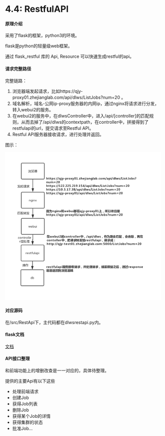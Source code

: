 # 4.4: RestfulAPI	

#### 原理介绍

采用了flask的框架，python3的环境。

flask是python的轻量级web框架。

通过 flask_restful 库的 Api, Resource 可以快速生成restful的api。

#### 请求完整路径

完整链路：

1. 浏览器端发起请求，比如https://qjy-proxy01.zhejianglab.com/api/dlws/ListJobs?num=20 。
2. 域名解析，域名-公网ip-proxy服务器的内网ip，通过nginx将请求进行分发，转入webui2的服务。
3. 在webui2的服务中，在dlwsController中，进入/api/[controller]的匹配规则，从而去掉了/api/dlws的contextpath，在controller中，拼接得到了restfulapi的url，提交请求至Restful API。
4. Restful API服务器接收请求，进行处理并返回。

图示：

![./images/request.png](..\images\request.png)

#### 对应源码

在/src/RestApi下，主代码都在dlwsrestapi.py内。

#### flask文档

[文档](http://docs.jinkan.org/docs/flask/)

#### API接口整理

和前端功能上的增删改查是一一对应的，具体待整理。

提供的主要Api有以下这些

- 处理前端请求
- 创建Job
- 获得Job列表
- 删除Job
- 获得某个Job的详情
- 获得集群的状态
- 批准Job...

